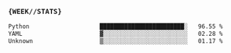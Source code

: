 ### `{WEEK//STATS}` 
<!--START_SECTION:waka-->

```txt
Python                    ████████████████████████░   96.55 %
YAML                      ▓░░░░░░░░░░░░░░░░░░░░░░░░   02.28 %
Unknown                   ▒░░░░░░░░░░░░░░░░░░░░░░░░   01.17 %
```

<!--END_SECTION:waka-->
